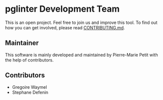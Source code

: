 pglinter Development Team
===============================================================================

This is an open project. Feel free to join us and improve this tool. To find out
how you can get involved, please read [CONTRIBUTING.md].

[CONTRIBUTING.md]: CONTRIBUTING.md

Maintainer
-------------------------------------------------------------------------------

This software is mainly developed and maintained by Pierre-Marie Petit with the
help of contributors.

Contributors
-------------------------------------------------------------------------------

* Gregoire Waymel
* Stephane Defenin

